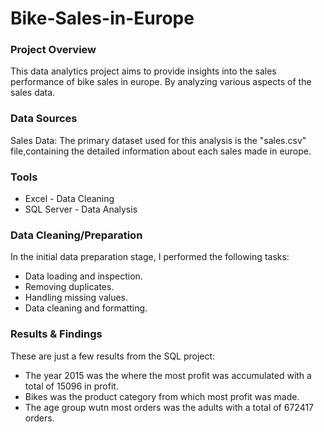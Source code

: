 # Bike-Sales-in-Europe


### Project Overview
This data analytics project aims to provide insights into the sales performance of bike sales in europe. By analyzing various aspects of the sales data.

### Data Sources
Sales Data: The primary dataset used for this analysis is the "sales.csv" file,containing the detailed information about each sales made in europe.

### Tools
- Excel - Data Cleaning
- SQL Server - Data Analysis

### Data Cleaning/Preparation
In the initial data preparation stage, I performed the following tasks:
- Data loading and inspection.
- Removing duplicates.
- Handling missing values.
- Data cleaning and formatting.

### Results & Findings
These are just a few results from the SQL project:
- The year 2015 was the where the most profit was accumulated with a total of 15096 in profit.
- Bikes was the product category from which most profit was made.
- The age group wutn most orders was the adults with a total of 672417 orders.
